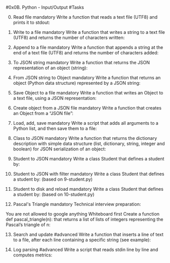 #0x0B. Python - Input/Output
#Tasks

0. Read file
mandatory
Write a function that reads a text file (UTF8) and prints it to stdout:

1. Write to a file
mandatory
Write a function that writes a string to a text file (UTF8) and returns the number of characters written:

2. Append to a file
mandatory
Write a function that appends a string at the end of a text file (UTF8) and returns the number of characters added:

3. To JSON string
mandatory
Write a function that returns the JSON representation of an object (string):

4. From JSON string to Object
mandatory
Write a function that returns an object (Python data structure) represented by a JSON string:

5. Save Object to a file
mandatory
Write a function that writes an Object to a text file, using a JSON representation:

6. Create object from a JSON file
mandatory
Write a function that creates an Object from a “JSON file”:

7. Load, add, save
mandatory
Write a script that adds all arguments to a Python list, and then save them to a file:

8. Class to JSON
mandatory
Write a function that returns the dictionary description with simple data structure (list, dictionary, string, integer and boolean) for JSON serialization of an object:

9. Student to JSON
mandatory
Write a class Student that defines a student by:

10. Student to JSON with filter
mandatory
Write a class Student that defines a student by: (based on 9-student.py)

11. Student to disk and reload
mandatory
Write a class Student that defines a student by: (based on 10-student.py)

12. Pascal's Triangle
mandatory
Technical interview preparation:

You are not allowed to google anything
Whiteboard first
Create a function def pascal_triangle(n): that returns a list of lists of integers representing the Pascal’s triangle of n:

13. Search and update
#advanced
Write a function that inserts a line of text to a file, after each line containing a specific string (see example):

14. Log parsing
#advanced
Write a script that reads stdin line by line and computes metrics:
